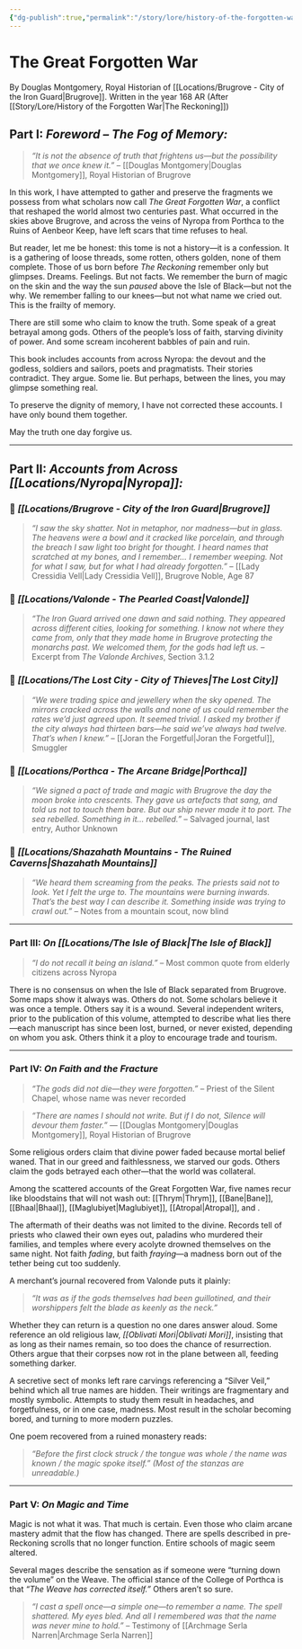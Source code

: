 ```yaml
---
{"dg-publish":true,"permalink":"/story/lore/history-of-the-forgotten-war/","tags":["Lore"]}
---
```


# The Great Forgotten War

By Douglas Montgomery, Royal Historian of [[Locations/Brugrove - City of the Iron Guard\|Brugrove]].
Written in the year 168 AR (After [[Story/Lore/History of the Forgotten War\|The Reckoning]])

## Part I: _Foreword – The Fog of Memory:_

> *“It is not the absence of truth that frightens us—but the possibility that we once knew it.”*
> – [[Douglas Montgomery\|Douglas Montgomery]], Royal Historian of Brugrove

In this work, I have attempted to gather and preserve the fragments we possess from what scholars now call _The Great Forgotten War_, a conflict that reshaped the world almost two centuries past. What occurred in the skies above Brugrove, and across the veins of Nyropa from Porthca to the Ruins of Aenbeor Keep, have left scars that time refuses to heal.

But reader, let me be honest: this tome is not a history—it is a confession. It is a gathering of loose threads, some rotten, others golden, none of them complete. Those of us born before _The Reckoning_ remember only but glimpses. Dreams. Feelings. But not facts. We remember the burn of magic on the skin and the way the sun _paused_ above the Isle of Black—but not the why. We remember falling to our knees—but not what name we cried out. This is the frailty of memory.

There are still some who claim to know the truth. Some speak of a great betrayal among gods. Others of the people’s loss of faith, starving divinity of power. And some scream incoherent babbles of pain and ruin.

This book includes accounts from across Nyropa: the devout and the godless, soldiers and sailors, poets and pragmatists. Their stories contradict. They argue. Some lie. But perhaps, between the lines, you may glimpse something real.

To preserve the dignity of memory, I have not corrected these accounts. I have only bound them together.

May the truth one day forgive us.

---

## Part II: _Accounts from Across [[Locations/Nyropa\|Nyropa]]:_

### 📍 _[[Locations/Brugrove - City of the Iron Guard\|Brugrove]]_

> *“I saw the sky shatter. Not in metaphor, nor madness—but in glass. The heavens were a bowl and it cracked like porcelain, and through the breach I saw light too bright for thought. I heard names that scratched at my bones, and I remember… I remember weeping. Not for what I saw, but for what I had already forgotten.”*
> – [[Lady Cressidia Vell\|Lady Cressidia Vell]], Brugrove Noble, Age 87

### 📍 _[[Locations/Valonde - The Pearled Coast\|Valonde]]_

> *“The Iron Guard arrived one dawn and said nothing. They appeared across different cities, looking for something. I know not where they came from, only that they made home in Brugrove protecting the monarchs past. We welcomed them, for the gods had left us.*
> – Excerpt from _The Valonde Archives_, Section 3.1.2

### 📍 _[[Locations/The Lost City - City of Thieves\|The Lost City]]_

> *“We were trading spice and jewellery when the sky opened. The mirrors cracked across the walls and none of us could remember the rates we’d just agreed upon. It seemed trivial. I asked my brother if the city always had thirteen bars—he said we’ve always had twelve. That’s when I knew.”*
> – [[Joran the Forgetful\|Joran the Forgetful]], Smuggler

### 📍 _[[Locations/Porthca - The Arcane Bridge\|Porthca]]_

> *“We signed a pact of trade and magic with Brugrove the day the moon broke into crescents. They gave us artefacts that sang, and told us not to touch them bare. But our ship never made it to port. The sea rebelled. Something in it… rebelled.”*
> – Salvaged journal, last entry, Author Unknown

### 📍 _[[Locations/Shazahath Mountains - The Ruined Caverns\|Shazahath Mountains]]_

> *“We heard them screaming from the peaks. The priests said not to look. Yet I felt the urge to. The mountains were burning inwards. That’s the best way I can describe it. Something inside was trying to crawl out.”*
> – Notes from a mountain scout, now blind

---

### Part III: _On [[Locations/The Isle of Black\|The Isle of Black]]_

> *“I do not recall it being an island.”*
> – Most common quote from elderly citizens across Nyropa

There is no consensus on when the Isle of Black separated from Brugrove. Some maps show it always was. Others do not. Some scholars believe it was once a temple. Others say it is a wound. Several independent writers, prior to the publication of this volume, attempted to describe what lies there—each manuscript has since been lost, burned, or never existed, depending on whom you ask. Others think it a ploy to encourage trade and tourism.

---

### Part IV: _On Faith and the Fracture_

> *“The gods did not die—they were forgotten.”* – Priest of the Silent Chapel, whose name was never recorded

> *“There are names I should not write. But if I do not, Silence will devour them faster.”* — [[Douglas Montgomery\|Douglas Montgomery]], Royal Historian of Brugrove

Some religious orders claim that divine power faded because mortal belief waned. That in our greed and faithlessness, we starved our gods. Others claim the gods betrayed each other—that the world was collateral.

Among the scattered accounts of the Great Forgotten War, five names recur like bloodstains that will not wash out: [[Thrym\|Thrym]], [[Bane\|Bane]], [[Bhaal\|Bhaal]], [[Maglubiyet\|Maglubiyet]], [[Atropal\|Atropal]], and           .

The aftermath of their deaths was not limited to the divine. Records tell of priests who clawed their own eyes out, paladins who murdered their families, and temples where every acolyte drowned themselves on the same night. Not faith _fading_, but faith _fraying_—a madness born out of the tether being cut too suddenly.

A merchant’s journal recovered from Valonde puts it plainly:
> *“It was as if the gods themselves had been guillotined, and their worshippers felt the blade as keenly as the neck.”*

Whether they can return is a question no one dares answer aloud. Some reference an old religious law, _[[Oblivati Mori\|Oblivati Mori]]_, insisting that as long as their names remain, so too does the chance of resurrection. Others argue that their corpses now rot in the plane between all, feeding something darker.

A secretive sect of monks left rare carvings referencing a “Silver Veil,” behind which all true names are hidden. Their writings are fragmentary and mostly symbolic. Attempts to study them result in headaches, and forgetfulness, or in one case, madness. Most result in the scholar becoming bored, and turning to more modern puzzles.

One poem recovered from a ruined monastery reads:
> *“Before the first clock struck / the tongue was whole / the name was known / the magic spoke itself.”*
> _(Most of the stanzas are unreadable.)_

---

### Part V: _On Magic and Time_

Magic is not what it was. That much is certain. Even those who claim arcane mastery admit that the flow has changed. There are spells described in pre-Reckoning scrolls that no longer function. Entire schools of magic seem altered.

Several mages describe the sensation as if someone were “turning down the volume” on the Weave. The official stance of the College of Porthca is that _“The Weave has corrected itself.”_ Others aren’t so sure.

> *“I cast a spell once—a simple one—to remember a name. The spell shattered. My eyes bled. And all I remembered was that the name was never mine to hold.”*
>– Testimony of [[Archmage Serla Narren\|Archmage Serla Narren]]
